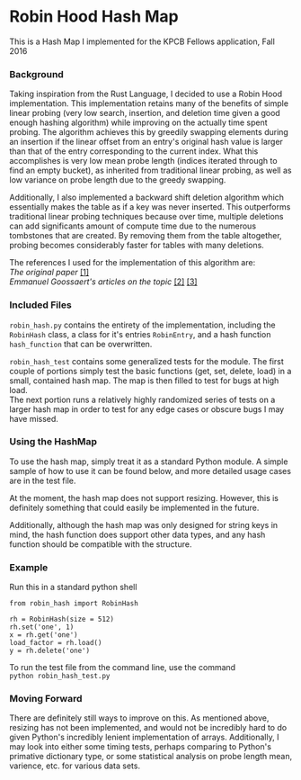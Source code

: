 # Robin Hood Hash Map

This is a Hash Map I implemented for the KPCB Fellows application, Fall 2016

### Background
Taking inspiration from the Rust Language, I decided to use a Robin Hood implementation. This implementation retains many of the benefits of simple linear probing (very low search, insertion, and deletion time given a good enough hashing algorithm) while improving on the actually time spent probing. The algorithm achieves this by greedily swapping elements during an insertion if the linear offset from an entry's original hash value is larger than that of the entry corresponding to the current index. What this accomplishes is very low mean probe length (indices iterated through to find an empty bucket), as inherited from traditional linear probing, as well as low variance on probe length due to the greedy swapping.

Additionally, I also implemented a backward shift deletion algorithm which essentially makes the table as if a key was never inserted. This outperforms traditional linear probing techniques because over time, multiple deletions can add significants amount of compute time due to the numerous tombstones that are created. By removing them from the table altogether, probing becomes considerably faster for tables with many deletions.

The references I used for the implementation of this algorithm are:  
_The original paper_ [[1]](https://cs.uwaterloo.ca/research/tr/1986/CS-86-14.pdf)  
_Emmanuel Goossaert's articles on the topic_ [[2]](http://codecapsule.com/2013/11/11/robin-hood-hashing/) [[3]](http://codecapsule.com/2013/11/17/robin-hood-hashing-backward-shift-deletion/)

### Included Files
`robin_hash.py` contains the entirety of the implementation, including the `RobinHash` class, a class for it's entries `RobinEntry`, and a hash function `hash_function` that can be overwritten.

`robin_hash_test` contains some generalized tests for the module. The first couple of portions simply test the basic functions (get, set, delete, load) in a small, contained hash map. The map is then filled to test for bugs at high load.  
The next portion runs a relatively highly randomized series of tests on a larger hash map in order to test for any edge cases or obscure bugs I may have missed.

### Using the HashMap
To use the hash map, simply treat it as a standard Python module. A simple sample of how to use it can be found below, and more detailed usage cases are in the test file.

At the moment, the hash map does not support resizing. However, this is definitely something that could easily be implemented in the future.

Additionally, although the hash map was only designed for string keys in mind, the hash function does support other data types, and any hash function should be compatible with the structure.

### Example
Run this in a standard python shell

```
from robin_hash import RobinHash

rh = RobinHash(size = 512)
rh.set('one', 1)
x = rh.get('one')
load_factor = rh.load()
y = rh.delete('one')

```

To run the test file from the command line, use the command  
`python robin_hash_test.py`

### Moving Forward
There are definitely still ways to improve on this. As mentioned above, resizing has not been implemented, and would not be incredibly hard to do given Python's incredibly lenient implementation of arrays. Additionally, I may look into either some timing tests, perhaps comparing to Python's primative dictionary type, or some statistical analysis on probe length mean, varience, etc. for various data sets.
